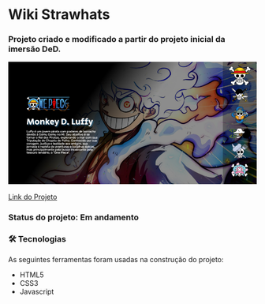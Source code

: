 # Wiki Strawhats
### Projeto criado e modificado a partir do projeto inicial da imersão DeD.

![One Piece](./src/img/project.png)

[Link do Projeto](https://github.com/thallencar)

### Status do projeto: Em andamento

### 🛠 Tecnologias
As seguintes ferramentas foram usadas na construção do projeto:
- HTML5
- CSS3
- Javascript